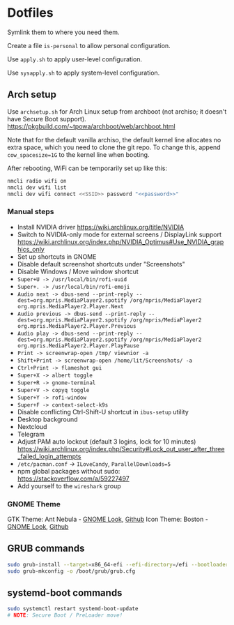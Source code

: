 # Dotfiles
Symlink them to where you need them.

Create a file `is-personal` to allow personal configuration.

Use `apply.sh` to apply user-level configuration.

Use `sysapply.sh` to apply system-level configuration.

## Arch setup
Use `archsetup.sh` for Arch Linux setup from archboot (not archiso; it doesn't have Secure Boot support). https://pkgbuild.com/~tpowa/archboot/web/archboot.html

Note that for the default vanilla archiso, the default kernel line allocates no extra space, which you need to clone the git repo. To change this,
append `cow_spacesize=1G` to the kernel line when booting.

After rebooting, WiFi can be temporarily set up like this:

```bash
nmcli radio wifi on
nmcli dev wifi list
nmcli dev wifi connect <<SSID>> password "<<password>>"
```

### Manual steps

 * Install NVIDIA driver https://wiki.archlinux.org/title/NVIDIA
 * Switch to NVIDIA-only mode for external screens / DisplayLink support https://wiki.archlinux.org/index.php/NVIDIA_Optimus#Use_NVIDIA_graphics_only
 * Set up shortcuts in GNOME
  * Disable default screenshot shortcuts under "Screenshots"
  * Disable Windows / Move window shortcut
  * `Super+U -> /usr/local/bin/rofi-uuid`
  * `Super+. -> /usr/local/bin/rofi-emoji`
  * `Audio next -> dbus-send --print-reply --dest=org.mpris.MediaPlayer2.spotify /org/mpris/MediaPlayer2 org.mpris.MediaPlayer2.Player.Next`
  * `Audio previous -> dbus-send --print-reply --dest=org.mpris.MediaPlayer2.spotify /org/mpris/MediaPlayer2 org.mpris.MediaPlayer2.Player.Previous`
  * `Audio play -> dbus-send --print-reply --dest=org.mpris.MediaPlayer2.spotify /org/mpris/MediaPlayer2 org.mpris.MediaPlayer2.Player.PlayPause`
  * `Print -> screenwrap-open /tmp/ viewnior -a`
  * `Shift+Print -> screenwrap-open /home/lit/Screenshots/ -a`
  * `Ctrl+Print -> flameshot gui`
  * `Super+X -> albert toggle`
  * `Super+R -> gnome-terminal`
  * `Super+V -> copyq toggle`
  * `Super+Y -> rofi-window`
  * `Super+F -> context-select-k9s`
 * Disable conflicting Ctrl-Shift-U shortcut in `ibus-setup` utility
 * Desktop background
 * Nextcloud
 * Telegram
 * Adjust PAM auto lockout (default 3 logins, lock for 10 minutes) https://wiki.archlinux.org/index.php/Security#Lock_out_user_after_three_failed_login_attempts
 * `/etc/pacman.conf` -> `ILoveCandy`, `ParallelDownloads=5`
 * npm global packages without sudo: https://stackoverflow.com/a/59227497
 * Add yourself to the `wireshark` group

### GNOME Theme
GTK Theme: Ant Nebula - [GNOME Look](https://www.gnome-look.org/p/1099856/), [Github](https://github.com/EliverLara/Ant-Nebula)
Icon Theme: Boston - [GNOME Look](https://www.gnome-look.org/p/1012402/), [Github](https://github.com/heychrisd/Boston-Icons)

## GRUB commands

````bash
sudo grub-install --target=x86_64-efi --efi-directory=/efi --bootloader-id=FreshGRUB
sudo grub-mkconfig -o /boot/grub/grub.cfg
````
## systemd-boot commands

```bash
sudo systemctl restart systemd-boot-update
# NOTE: Secure Boot / PreLoader move!
```
